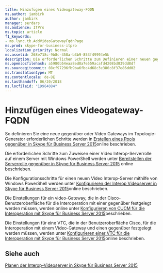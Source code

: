 ```yaml
---
title: Hinzufügen eines Videogateway-FQDN
ms.author: jambirk
author: jambirk
manager: serdars
ms.audience: ITPro
ms.topic: article
f1_keywords:
- ms.lync.tb.AddVideoGatewayFqdnPage
ms.prod: skype-for-business-itpro
localization_priority: Normal
ms.assetid: 268e718c-9b8c-458a-b3b9-853f49994e5b
description: Die erforderlichen Schritte zum Definieren einer neuen gegenüber oder Video Gateways im Topologie-Generator sind online unter Erstellen eines Pools gegenüber in Skype für Business Server beschrieben.
ms.openlocfilehash: a5980b54eaa8ed8a7e559acafd4208bd039dd8df
ms.sourcegitcommit: 08cf97296fb9ba6fbc4d68c3e380c8f37e86dd02
ms.translationtype: MT
ms.contentlocale: de-DE
ms.lasthandoff: 06/20/2018
ms.locfileid: "19964084"
---
```

# <a name="add-video-gateway-fqdn"></a>Hinzufügen eines Videogateway-FQDN
 
So definieren Sie eine neue gegenüber oder Video Gateways im Topologie-Generator erforderlichen Schritte werden in [Erstellen eines Pools gegenüber in Skype für Business Server 2015](../../../deploy/deploy-video-interop-server/create-a-vis-pool.md)online beschrieben.
  
Die erforderlichen Schritte zum Zuweisen einer Video Interop-Serverrolle auf einem Server mit Windows PowerShell werden unter [Bereitstellen der Serverrolle gegenüber in Skype für Business Server 2015](../../../deploy/deploy-video-interop-server/deploy-the-vis-server-role.md) online beschrieben.
  
Die Konfigurationsschritte für einen neuen Video Interop-Server mithilfe von Windows PowerShell werden unter [Konfigurieren der Interop Videoserver in Skype für Business Server 2015](../../../deploy/deploy-video-interop-server/configure-the-vis.md)online beschrieben.
  
 Die Einstellungen für ein video-Gateway, die in der Cisco-Benutzeroberfläche für die Interoperation mit einer gegenüber festgelegt werden müssen, werden online unter [Konfigurieren von CUCM für die Interoperation mit Skype für Business Server 2015](../../../deploy/deploy-video-interop-server/configure-cucm-for-interoperation.md)beschrieben.
  
 Die Einstellungen für eine VTC, die in der Benutzeroberfläche Cisco, für die Interoperation mit einem Video-Gateway und einen gegenüber festgelegt werden müssen, werden unter [Konfigurieren einer VTC für die Interoperation mit Skype für Business Server 2015](../../../deploy/deploy-video-interop-server/configure-a-vtc-for-interoperation.md)online beschrieben.
  
## <a name="see-also"></a>Siehe auch

[Planen der Interop-Videoserver in Skype für Business Server 2015](../../../plan-your-deployment/video-interop-server.md)